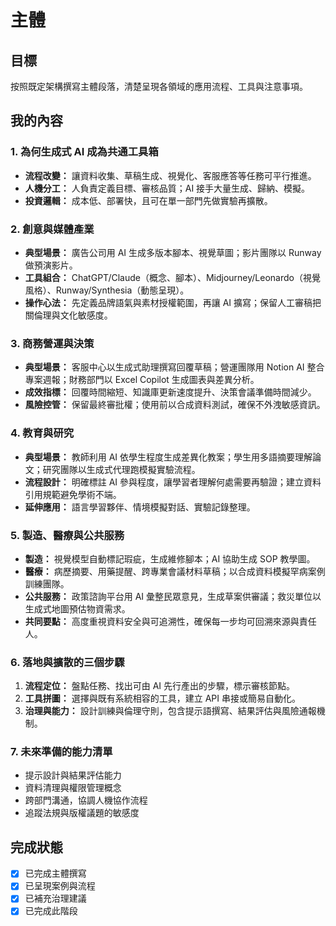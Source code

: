 # 主體

## 目標
按照既定架構撰寫主體段落，清楚呈現各領域的應用流程、工具與注意事項。

## 我的內容
### 1. 為何生成式 AI 成為共通工具箱
- **流程改變：** 讓資料收集、草稿生成、視覺化、客服應答等任務可平行推進。
- **人機分工：** 人負責定義目標、審核品質；AI 接手大量生成、歸納、模擬。
- **投資邏輯：** 成本低、部署快，且可在單一部門先做實驗再擴散。

### 2. 創意與媒體產業
- **典型場景：** 廣告公司用 AI 生成多版本腳本、視覺草圖；影片團隊以 Runway 做預演影片。
- **工具組合：** ChatGPT/Claude（概念、腳本）、Midjourney/Leonardo（視覺風格）、Runway/Synthesia（動態呈現）。
- **操作心法：** 先定義品牌語氣與素材授權範圍，再讓 AI 擴寫；保留人工審稿把關倫理與文化敏感度。

### 3. 商務營運與決策
- **典型場景：** 客服中心以生成式助理撰寫回覆草稿；營運團隊用 Notion AI 整合專案週報；財務部門以 Excel Copilot 生成圖表與差異分析。
- **成效指標：** 回覆時間縮短、知識庫更新速度提升、決策會議準備時間減少。
- **風險控管：** 保留最終審批權；使用前以合成資料測試，確保不外洩敏感資訊。

### 4. 教育與研究
- **典型場景：** 教師利用 AI 依學生程度生成差異化教案；學生用多語摘要理解論文；研究團隊以生成式代理跑模擬實驗流程。
- **流程設計：** 明確標註 AI 參與程度，讓學習者理解何處需要再驗證；建立資料引用規範避免學術不端。
- **延伸應用：** 語言學習夥伴、情境模擬對話、實驗記錄整理。

### 5. 製造、醫療與公共服務
- **製造：** 視覺模型自動標記瑕疵，生成維修腳本；AI 協助生成 SOP 教學圖。
- **醫療：** 病歷摘要、用藥提醒、跨專業會議材料草稿；以合成資料模擬罕病案例訓練團隊。
- **公共服務：** 政策諮詢平台用 AI 彙整民眾意見，生成草案供審議；救災單位以生成式地圖預估物資需求。
- **共同要點：** 高度重視資料安全與可追溯性，確保每一步均可回溯來源與責任人。

### 6. 落地與擴散的三個步驟
1. **流程定位：** 盤點任務、找出可由 AI 先行產出的步驟，標示審核節點。
2. **工具拼圖：** 選擇與既有系統相容的工具，建立 API 串接或簡易自動化。
3. **治理與能力：** 設計訓練與倫理守則，包含提示語撰寫、結果評估與風險通報機制。

### 7. 未來準備的能力清單
- 提示設計與結果評估能力
- 資料清理與權限管理概念
- 跨部門溝通，協調人機協作流程
- 追蹤法規與版權議題的敏感度

## 完成狀態
- [x] 已完成主體撰寫
- [x] 已呈現案例與流程
- [x] 已補充治理建議
- [x] 已完成此階段
